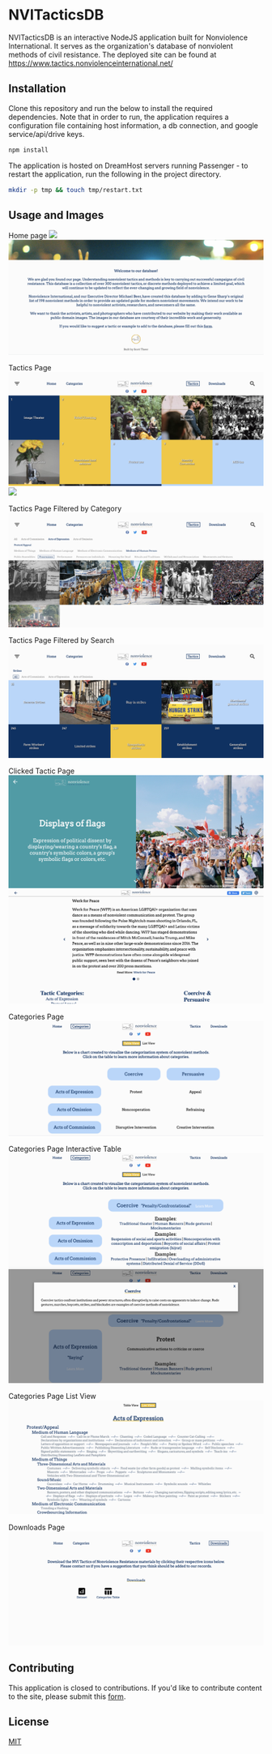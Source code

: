 # NVITacticsDB

NVITacticsDB is an interactive NodeJS application built for Nonviolence International. It serves as the organization's database of nonviolent methods of civil resistance. The deployed site can be found at https://www.tactics.nonviolenceinternational.net/

## Installation

Clone this repository and run the below to install the required dependencies. Note that in order to run, the application requires a configuration file containing host information, a db connection, and google service/api/drive keys. 

```bash
npm install
```

The application is hosted on DreamHost servers running Passenger - to restart the application, run the following in the project directory.

```bash
mkdir -p tmp && touch tmp/restart.txt
```

## Usage and Images

Home page 
<img src="app-example-images/home.png">
<img src="app-example-images/home-clicked.png">

Tactics Page
<img src="app-example-images/tactics.png">
<img src="app-example-images/tactics2.png">

Tactics Page Filtered by Category
<img src="app-example-images/tactics-filtered.png">

Tactics Page Filtered by Search
<img src="app-example-images/tactics-search.png">

Clicked Tactic Page
<img src="app-example-images/tactic-page.png">
<img src="app-example-images/tactic-page2.png">

Categories Page
<img src="app-example-images/categories.png">

Categories Page Interactive Table
<img src="app-example-images/categories-table.png">
<img src="app-example-images/categories-clicked.png">

Categories Page List View
<img src="app-example-images/categories-list.png">

Downloads Page
<img src="app-example-images/downloads.png">

## Contributing
This application is closed to contributions. If you'd like to contribute content to the site, please submit this [form](https://docs.google.com/forms/u/1/d/e/1FAIpQLSf88Fss7hdmp0blXDxmtNgimYXhh28Vgqj0CWyfm5hUDhJHpw/viewform?usp=send_form).

## License
[MIT](https://choosealicense.com/licenses/mit/)
